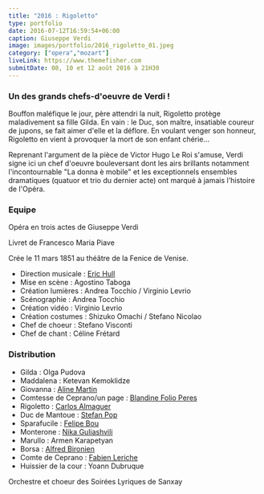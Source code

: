 ```yaml
---
title: "2016 : Rigoletto"
type: portfolio
date: 2016-07-12T16:59:54+06:00
caption: Giuseppe Verdi
image: images/portfolio/2016_rigoletto_01.jpeg
category: ["opera","mozart"]
liveLink: https://www.themefisher.com
submitDate: 08, 10 et 12 août 2016 à 21H30
---
```

### Un des grands chefs-d'oeuvre de Verdi !

Bouffon maléfique le jour, père attendri la nuit, Rigoletto protège maladivement sa fille Gilda. En vain : le Duc, son maître, insatiable coureur de jupons, se fait aimer d'elle et la déflore. En voulant venger son honneur, Rigoletto en vient à provoquer la mort de son enfant chérie...

Reprenant l'argument de la pièce de Victor Hugo Le Roi s'amuse, Verdi signe ici un chef d'oeuvre bouleversant dont les airs brillants notamment l'incontournable "La donna è mobile" et les exceptionnels ensembles dramatiques (quatuor et trio du dernier acte) ont marqué à jamais l'histoire de l'Opéra.

### Equipe

Opéra en trois actes de Giuseppe Verdi

Livret de Francesco Maria Piave

Crée le 11 mars 1851 au théâtre de la Fenice de Venise.

- Direction musicale : [Eric Hull](/artists/eric_hull)
- Mise en scène : Agostino Taboga
- Création lumières : Andrea Tocchio / Virginio Levrio
- Scénographie : Andrea Tocchio
- Création vidéo : Virginio Levrio
- Création costumes : Shizuko Omachi / Stefano Nicolao
- Chef de choeur : Stefano Visconti
- Chef de chant : Céline Frétard

### Distribution

- Gilda : Olga Pudova
- Maddalena : Ketevan Kemoklidze
- Giovanna : [Aline Martin](/artists/aline_martin/)
- Comtesse de Ceprano/un page : [Blandine Folio Peres](/artists/blandine_folio_peres/)
- Rigoletto : [Carlos Almaguer](/artists/carlos_almaguer)
- Duc de Mantoue : [Stefan Pop](/artists/stefan_pop/)
- Sparafucile : [Felipe Bou](/artists/felipe_bou/)
- Monterone : [Nika Guliashvili](/artists/nika_guliashvili)
- Marullo : Armen Karapetyan
- Borsa : [Alfred Bironien](/artists/alfred_bironien/)
- Comte de Ceprano : [Fabien Leriche](/artists/fabien_leriche/)
- Huissier de la cour : Yoann Dubruque


Orchestre et choeur des Soirées Lyriques de Sanxay
